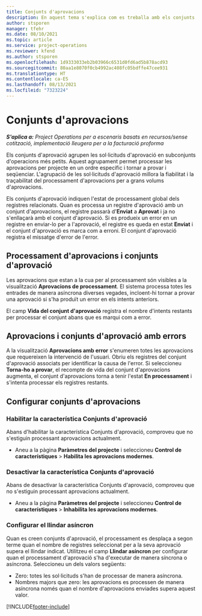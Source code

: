 ```yaml
---
title: Conjunts d'aprovacions
description: En aquest tema s'explica com es treballa amb els conjunts d'aprovació, les sol·licituds i els subconjunts d'aquestes operacions.
author: stsporen
manager: tfehr
ms.date: 08/10/2021
ms.topic: article
ms.service: project-operations
ms.reviewer: kfend
ms.author: stsporen
ms.openlocfilehash: 1d9333033eb2b03966c6531d0fd6ad5b878acd93
ms.sourcegitcommit: 80aa1e8070f0cb4992ac408fc05bdffe47cee931
ms.translationtype: HT
ms.contentlocale: ca-ES
ms.lasthandoff: 08/13/2021
ms.locfileid: "7323224"
---
```

# <a name="approval-sets"></a>Conjunts d'aprovacions

_**S'aplica a:** Project Operations per a escenaris basats en recursos/sense cotització, implementació lleugera per a la facturació proforma_

Els conjunts d'aprovació agrupen les sol·licituds d'aprovació en subconjunts d'operacions més petits. Aquest agrupament permet processar les aprovacions per projecte en un ordre específic i tornar a provar i seqüenciar. L'agrupació de les sol·licituds d'aprovació millora la fiabilitat i la traçabilitat del processament d'aprovacions per a grans volums d'aprovacions.

Els conjunts d'aprovació indiquen l'estat de processament global dels registres relacionats. Quan es processa un registre d'aprovació amb un conjunt d'aprovacions, el registre passarà d'**Enviat** a **Aprovat** i ja no s'enllaçarà amb el conjunt d'aprovació. Si es produeix un error en un registre en enviar-lo per a l'aprovació, el registre es queda en estat **Enviat** i el conjunt d'aprovació es marca com a erroni. El conjunt d'aprovació registra el missatge d'error de l'error.

## <a name="processing-approvals-and-approval-sets"></a>Processament d'aprovacions i conjunts d'aprovació
Les aprovacions que estan a la cua per al processament són visibles a la visualització **Aprovacions de processament**. El sistema processa totes les entrades de manera asíncrona diverses vegades, incloent-hi tornar a provar una aprovació si s'ha produït un error en els intents anteriors.

El camp **Vida del conjunt d'aprovació** registra el nombre d'intents restants per processar el conjunt abans que es marqui com a error.

## <a name="failed-approvals-and-approval-sets"></a>Aprovacions i conjunts d'aprovació amb errors
A la visualització **Aprovacions amb error** s'enumeren totes les aprovacions que requereixen la intervenció de l'usuari. Obriu els registres del conjunt d'aprovació associats per identificar la causa de l'error.
Si seleccioneu **Torna-ho a provar**, el recompte de vida del conjunt d'aprovacions augmenta, el conjunt d'aprovacions torna a tenir l'estat **En processament** i s'intenta processar els registres restants.

## <a name="configure-approval-sets"></a>Configurar conjunts d'aprovacions

### <a name="enable-the-approval-sets-feature"></a>Habilitar la característica Conjunts d'aprovació
Abans d'habilitar la característica Conjunts d'aprovació, comproveu que no s'estiguin processant aprovacions actualment.

- Aneu a la pàgina **Paràmetres del projecte** i seleccioneu **Control de característiques** > **Habilita les aprovacions modernes**.

### <a name="turn-off-the-approval-sets-feature"></a>Desactivar la característica Conjunts d'aprovació
Abans de desactivar la característica Conjunts d'aprovació, comproveu que no s'estiguin processant aprovacions actualment.

- Aneu a la pàgina **Paràmetres del projecte** i seleccioneu **Control de característiques** > **Inhabilita les aprovacions modernes**.

### <a name="configuring-the-asynchronous-threshold"></a>Configurar el llindar asíncron 
Quan es creen conjunts d'aprovació, el processament es desplaça a segon terme quan el nombre de registres seleccionat per a la seva aprovació supera el llindar indicat. Utilitzeu el camp **Llindar asíncron** per configurar quan el processament d'aprovació s'ha d'executar de manera síncrona o asíncrona. Seleccioneu un dels valors següents:

  - Zero: totes les sol·licituds s'han de processar de manera asíncrona. 
  - Nombres majors que zero: les aprovacions es processen de manera asíncrona només quan el nombre d'aprovacions enviades supera aquest valor.

[!INCLUDE[footer-include](../includes/footer-banner.md)]
